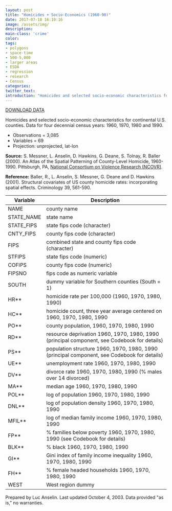 ```yaml
---
layout: post
title: "Homicides + Socio-Economics (1960-90)"
date: 2017-07-18 16:10:16
image: /assets/img/
description:
main-class: 'crime'
color:
tags:
- polygons
- space-time
- 500-5,000
- larger areas
- ESDA
- regression
- research
- Census
categories:
twitter_text:
introduction: "Homicides and selected socio-economic characteristics for continental U.S. counties (1960-1990). "
---
```


<script>
var map = L.map('map');
L.tileLayer('https://api.tiles.mapbox.com/v4/{id}/{z}/{x}/{y}.png?access_token=pk.eyJ1IjoibWFwYm94IiwiYSI6ImNpejY4NXVycTA2emYycXBndHRqcmZ3N3gifQ.rJcFIG214AriISLbB6B5aw', { <!--this is the URL for the natregimes Geojson-->
maxZoom: 18,
attribution: 'Map data &copy; <a href="http://openstreetmap.org">OpenStreetMap</a> contributors, ' +
'<a href="http://creativecommons.org/licenses/by-sa/2.0/">CC-BY-SA</a>, ' +
'Imagery © <a href="http://mapbox.com">Mapbox</a>',
id: 'mapbox.light'
}).addTo(map);

map.scrollWheelZoom.disable();
map.touchZoom.disable();
var enableMapInteraction = function () {
map.scrollWheelZoom.enable();
map.touchZoom.enable();
}
$('#map').on('click touch', enableMapInteraction);

// load GeoJSON from an external file
// load GeoJSON from an external file
$.getJSON("../data/natregimes.geojson",function(data){
// add GeoJSON layer to the map once the file is loaded
var json = L.geoJson(data);
json.addTo(map);
map.fitBounds(json.getBounds());
});

</script>

[DOWNLOAD DATA](https://s3.amazonaws.com/geoda/data/natregimes.zip)


Homicides and selected socio-economic characteristics for continental U.S. counties. Data for four decennial census years: 1960, 1970, 1980 and 1990.

* Observations = 3,085
* Variables = 69
* Projection: unprojected, lat-lon


**Source:** S. Messner, L. Anselin, D. Hawkins, G. Deane, S. Tolnay, R. Baller (2000). An Atlas of the Spatial Patterning of County-Level Homicide, 1960-1990. Pittsburgh, PA, [National Consortium on Violence Research (NCOVR)](http://www.ncovr.heinz.cmu.edu/).

**Reference:** Baller, R., L. Anselin, S. Messner, G. Deane and D. Hawkins (2001). Structural covariates of US county homicide rates: incorporating spatial effects. Criminology 39, 561-590.



| **Variable**                         |**Description**                       |
|---|---|
| NAME                                 | county name                          |
| STATE\_NAME                          | state name                           |
| STATE\_FIPS                          | state fips code (character)          |
| CNTY\_FIPS                           | county fips code (character)         |
| FIPS                                 | combined state and county fips code (character)                            |
| STFIPS                               | state fips code (numeric)            |
| COFIPS                               | county fips code (numeric)           |
| FIPSNO                               | fips code as numeric variable        |
| SOUTH                                | dummy variable for Southern counties  (South = 1)                          |
| HR\*\*                               | homicide rate per 100,000 (1960,     1970, 1980, 1990)                     |
| HC\*\*                               | homicide count, three year average centered on 1960, 1970, 1980, 1990      |
| PO\*\*                               | county population, 1960, 1970, 1980, 1990                                  |
| RD\*\*                               | resource deprivation 1960, 1970,     1980, 1990 (principal component, see  Codebook for details)|
| PS\*\*                               | population structure 1960, 1970,     1980, 1990 (principal component, see Codebook for details) |
| UE\*\*                               | unemployment rate 1960, 1970, 1980,   1990                                 |
| DV\*\*                               | divorce rate 1960, 1970, 1980, 1990  (% males over 14 divorced)            |
| MA\*\*                               | median age 1960, 1970, 1980, 1990                                          |
| POL\*\*                              | log of population 1960, 1970, 1980,   1990                                 |
| DNL\*\*                              | log of population density 1960,   1970, 1980, 1990                         |
| MFIL\*\*                             | log of median family income 1960,     1970, 1980, 1990                     |
| FP\*\*                               | % families below poverty 1960, 1970, 1980, 1990 (see Codebook for details) |
| BLK\*\*                              | % black 1960, 1970, 1980, 1990                                             |
| GI\*\*                               | Gini index of family income           inequality 1960, 1970, 1980, 1990    |
| FH\*\*                               | % female headed households 1960,      1970, 1980, 1990                     |
| WEST                                 | West region dummy                                                          |


Prepared by Luc Anselin. Last updated October 4, 2003. Data provided "as is," no warranties.